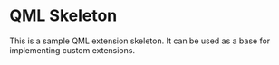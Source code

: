 # QML Skeleton

This is a sample QML extension skeleton. It can be used as a base for implementing custom extensions.
